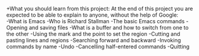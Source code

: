 +What you should learn from this project: 
At the end of this project you are expected to be able to explain to anyone, without the help of Google:  
-What is Emacs 
-Who is Richard Stallman 
-The basic Emacs commands 
-Opening and saving files 
-What is a buffer and how to switch from one to the other 
-Using the mark and the point to set the region 
-Cutting and pasting lines and regions 
-Searching forward and backward 
-Invoking commands by name 
-Undo 
-Cancelling half-entered commands 
-Quitting